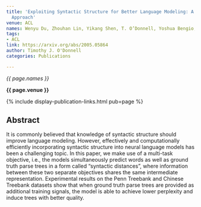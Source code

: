 ```yaml
---
title: 'Exploiting Syntactic Structure for Better Language Modeling: A Syntactic Distance
  Approach'
venue: ACL
names: Wenyu Du, Zhouhan Lin, Yikang Shen, T. O’Donnell, Yoshua Bengio, Yue Zhang
tags:
- ACL
link: https://arxiv.org/abs/2005.05864
author: Timothy J. O'Donnell
categories: Publications

---
```


*{{ page.names }}*

**{{ page.venue }}**

{% include display-publication-links.html pub=page %}

## Abstract

It is commonly believed that knowledge of syntactic structure should improve language modeling. However, effectively and computationally efficiently incorporating syntactic structure into neural language models has been a challenging topic. In this paper, we make use of a multi-task objective, i.e., the models simultaneously predict words as well as ground truth parse trees in a form called “syntactic distances”, where information between these two separate objectives shares the same intermediate representation. Experimental results on the Penn Treebank and Chinese Treebank datasets show that when ground truth parse trees are provided as additional training signals, the model is able to achieve lower perplexity and induce trees with better quality.